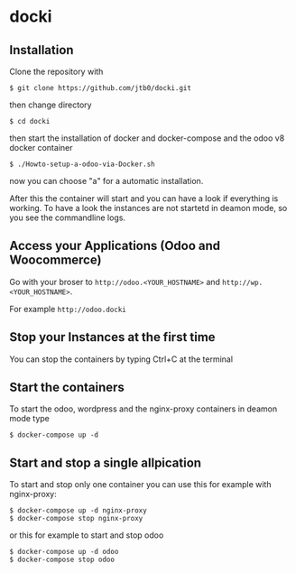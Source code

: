 # docki
## Installation
Clone the repository with

    $ git clone https://github.com/jtb0/docki.git

then change directory

    $ cd docki

then start the installation of docker and docker-compose and the odoo v8 docker container </br>

    $ ./Howto-setup-a-odoo-via-Docker.sh
    
now you can choose "a" for a automatic installation.

After this the container will start and you can have a look if everything is working. To have a look the instances are not startetd in deamon mode, so you see the commandline logs.

## Access your Applications (Odoo and Woocommerce)
Go with your broser to `http://odoo.<YOUR_HOSTNAME>` and `http://wp.<YOUR_HOSTNAME>`.

For example `http://odoo.docki`

## Stop your Instances at the first time
You can stop the containers by typing Ctrl+C at the terminal

## Start the containers
To start the odoo, wordpress and the nginx-proxy containers in deamon mode type

    $ docker-compose up -d
    
## Start and stop a single allpication 
To start and stop only one container you can use this for example with nginx-proxy:

    $ docker-compose up -d nginx-proxy
    $ docker-compose stop nginx-proxy
    
or this for example to start and stop odoo

    $ docker-compose up -d odoo
    $ docker-compose stop odoo
